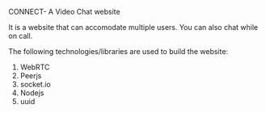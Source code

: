 CONNECT- A Video Chat website

It is a website that can accomodate multiple users.
You can also chat while on call.

The following technologies/libraries are used to build the website:
1. WebRTC
2. Peerjs
3. socket.io
4. Nodejs
5. uuid
